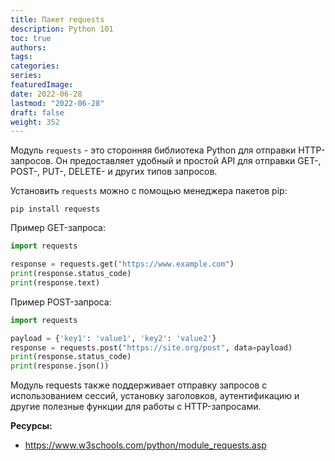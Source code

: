 ```yaml
---
title: Пакет requests
description: Python 101
toc: true
authors:
tags:
categories:
series:
featuredImage:
date: 2022-06-28
lastmod: "2022-06-28"
draft: false
weight: 352
---
```


Модуль `requests` - это сторонняя библиотека Python для отправки HTTP-запросов. Он предоставляет удобный и простой API для отправки GET-, POST-, PUT-, DELETE- и других типов запросов.

Установить `requests` можно с помощью менеджера пакетов pip:

```
pip install requests
```

Пример GET-запроса:

```python
import requests

response = requests.get("https://www.example.com")
print(response.status_code)
print(response.text)
```

Пример POST-запроса:

```python
import requests

payload = {'key1': 'value1', 'key2': 'value2'}
response = requests.post("https://site.org/post", data=payload)
print(response.status_code)
print(response.json())
```

Модуль requests также поддерживает отправку запросов с использованием сессий, установку заголовков, аутентификацию и другие полезные функции для работы с HTTP-запросами.

**Ресурсы:**

- https://www.w3schools.com/python/module_requests.asp
